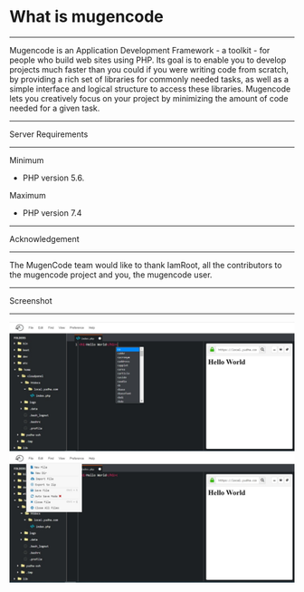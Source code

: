 # What is mugencode
***************

Mugencode is an Application Development Framework - a toolkit - for people
who build web sites using PHP. Its goal is to enable you to develop projects
much faster than you could if you were writing code from scratch, by providing
a rich set of libraries for commonly needed tasks, as well as a simple
interface and logical structure to access these libraries. Mugencode lets
you creatively focus on your project by minimizing the amount of code needed
for a given task.

*******************
Server Requirements
*******************
Minimum
- PHP version 5.6.

Maximum
- PHP version 7.4

***************
Acknowledgement
***************

The MugenCode team would like to thank IamRoot, all the
contributors to the mugencode project and you, the mugencode user.

***************
Screenshot
***************
![alt text](https://github.com/venussa/Mugencode-Web-Text-Editor/blob/master/documentation/ss1.jpeg)
![alt text](https://github.com/venussa/Mugencode-Web-Text-Editor/blob/master/documentation/ss2.jpeg)
